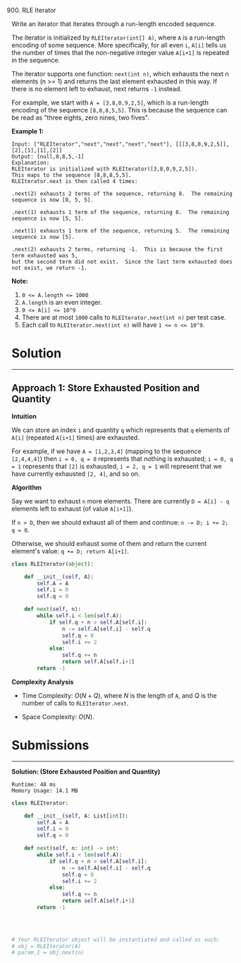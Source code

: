 900. RLE Iterator

Write an iterator that iterates through a run-length encoded sequence.

The iterator is initialized by `RLEIterator(int[] A)`, where `A` is a run-length encoding of some sequence.  More specifically, for all even `i`, `A[i]` tells us the number of times that the non-negative integer value `A[i+1]` is repeated in the sequence.

The iterator supports one function: `next(int n)`, which exhausts the next n elements (n >= 1) and returns the last element exhausted in this way.  If there is no element left to exhaust, next returns `-1` instead.

For example, we start with `A = [3,8,0,9,2,5]`, which is a run-length encoding of the sequence `[8,8,8,5,5]`.  This is because the sequence can be read as "three eights, zero nines, two fives".

 

**Example 1:**
```
Input: ["RLEIterator","next","next","next","next"], [[[3,8,0,9,2,5]],[2],[1],[1],[2]]
Output: [null,8,8,5,-1]
Explanation: 
RLEIterator is initialized with RLEIterator([3,8,0,9,2,5]).
This maps to the sequence [8,8,8,5,5].
RLEIterator.next is then called 4 times:

.next(2) exhausts 2 terms of the sequence, returning 8.  The remaining sequence is now [8, 5, 5].

.next(1) exhausts 1 term of the sequence, returning 8.  The remaining sequence is now [5, 5].

.next(1) exhausts 1 term of the sequence, returning 5.  The remaining sequence is now [5].

.next(2) exhausts 2 terms, returning -1.  This is because the first term exhausted was 5,
but the second term did not exist.  Since the last term exhausted does not exist, we return -1.
```

**Note:**

1. `0 <= A.length <= 1000`
1. `A.length` is an even integer.
1. `0 <= A[i] <= 10^9`
1. There are at most `1000` calls to `RLEIterator.next(int n)` per test case.
1. Each call to `RLEIterator.next(int n)` will have `1 <= n <= 10^9`.

# Solution
---
## Approach 1: Store Exhausted Position and Quantity
**Intuition**

We can store an index `i` and quantity `q` which represents that `q` elements of `A[i]` (repeated `A[i+1]` times) are exhausted.

For example, if we have `A = [1,2,3,4]` (mapping to the sequence `[2,4,4,4]`) then `i = 0, q = 0` represents that nothing is exhausted; `i = 0, q = 1` represents that `[2]` is exhausted, `i = 2, q = 1` will represent that we have currently exhausted `[2, 4]`, and so on.

**Algorithm**

Say we want to exhaust `n` more elements. There are currently `D = A[i] - q` elements left to exhaust (of value `A[i+1]`).

If `n > D`, then we should exhaust all of them and continue: `n -= D; i += 2; q = 0`.

Otherwise, we should exhaust some of them and return the current element's value: `q += D; return A[i+1]`.

```python
class RLEIterator(object):

    def __init__(self, A):
        self.A = A
        self.i = 0
        self.q = 0

    def next(self, n):
        while self.i < len(self.A):
            if self.q + n > self.A[self.i]:
                n -= self.A[self.i] - self.q
                self.q = 0
                self.i += 2
            else:
                self.q += n
                return self.A[self.i+1]
        return -1
```

**Complexity Analysis**

* Time Complexity: $O(N + Q)$, where $N$ is the length of `A`, and $Q$ is the number of calls to `RLEIterator.next`.

* Space Complexity: $O(N)$.

# Submissions
---
**Solution: (Store Exhausted Position and Quantity)**
```
Runtime: 48 ms
Memory Usage: 14.1 MB
```
```python
class RLEIterator:

    def __init__(self, A: List[int]):
        self.A = A
        self.i = 0
        self.q = 0

    def next(self, n: int) -> int:
        while self.i < len(self.A):
            if self.q + n > self.A[self.i]:
                n -= self.A[self.i] - self.q
                self.q = 0
                self.i += 2
            else:
                self.q += n
                return self.A[self.i+1]
        return -1
        
        


# Your RLEIterator object will be instantiated and called as such:
# obj = RLEIterator(A)
# param_1 = obj.next(n)
```